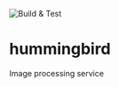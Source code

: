 ![Build & Test](https://github.com/eliefaart/hummingbird/workflows/Build%20&%20Test/badge.svg)

# hummingbird
Image processing service
